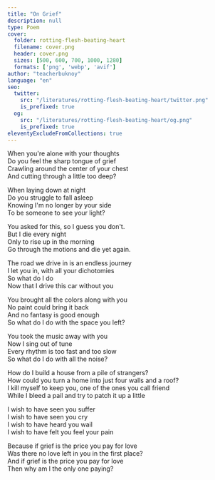 ```yaml
---
title: "On Grief"
description: null
type: Poem
cover:
  folder: rotting-flesh-beating-heart
  filename: cover.png
  header: cover.png
  sizes: [500, 600, 700, 1000, 1280]
  formats: ['png', 'webp', 'avif']
author: "teacherbuknoy"
language: "en"
seo:
  twitter:
    src: "/literatures/rotting-flesh-beating-heart/twitter.png"
    is_prefixed: true
  og:
    src: "/literatures/rotting-flesh-beating-heart/og.png"
    is_prefixed: true
eleventyExcludeFromCollections: true
---
```


When you're alone with your thoughts<br>
Do you feel the sharp tongue of grief<br>
Crawling around the center of your chest<br>
And cutting through a little too deep?

When laying down at night<br>
Do you struggle to fall asleep<br>
Knowing I'm no longer by your side<br>
To be someone to see your light?

You asked for this, so I guess you don't.<br>
But I die every night<br>
Only to rise up in the morning<br>
Go through the motions and die yet again.

The road we drive in is an endless journey<br>
I let you in, with all your dichotomies<br>
So what do I do<br>
Now that I drive this car without you

You brought all the colors along with you<br>
No paint could bring it back<br>
And no fantasy is good enough<br>
So what do I do with the space you left?

You took the music away with you<br>
Now I sing out of tune<br>
Every rhythm is too fast and too slow<br>
So what do I do with all the noise?

How do I build a house from a pile of strangers?<br>
How could you turn a home into just four walls and a roof?<br>
I kill myself to keep you, one of the ones you call friend<br>
While I bleed a pail and try to patch it up a little

I wish to have seen you suffer<br>
I wish to have seen you cry<br>
I wish to have heard you wail<br>
I wish to have felt you feel your pain

Because if grief is the price you pay for love<br>
Was there no love left in you in the first place?<br>
And if grief is the price you pay for love<br>
Then why am I the only one paying?